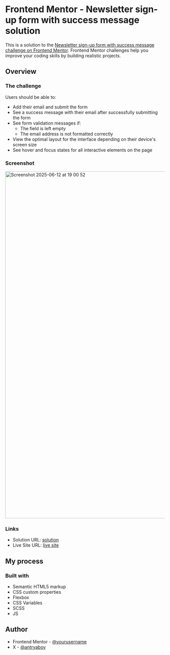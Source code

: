 # Frontend Mentor - Newsletter sign-up form with success message solution

This is a solution to the [Newsletter sign-up form with success message challenge on Frontend Mentor](https://www.frontendmentor.io/challenges/newsletter-signup-form-with-success-message-3FC1AZbNrv). Frontend Mentor challenges help you improve your coding skills by building realistic projects.

## Overview

### The challenge

Users should be able to:

- Add their email and submit the form
- See a success message with their email after successfully submitting the form
- See form validation messages if:
  - The field is left empty
  - The email address is not formatted correctly
- View the optimal layout for the interface depending on their device's screen size
- See hover and focus states for all interactive elements on the page

### Screenshot

<img width="1096" alt="Screenshot 2025-06-12 at 19 00 52" src="https://github.com/user-attachments/assets/cb8f2a8e-6335-4c9a-8600-9baf546b6b2a" />


### Links

- Solution URL: [solution](https://github.com/antryabov/newsletter-sign-up)
- Live Site URL: [live site](https://antryabov.github.io//newsletter-sign-up)

## My process

### Built with

- Semantic HTML5 markup
- CSS custom properties
- Flexbox
- CSS Variables
- SCSS
- JS

## Author

- Frontend Mentor - [@yourusername](https://www.frontendmentor.io/profile/antryabov)
- X - [@antryabov](https://www.x.com/antryabov)
